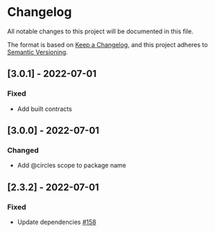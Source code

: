 # Changelog
All notable changes to this project will be documented in this file.

The format is based on [Keep a Changelog](https://keepachangelog.com/en/1.0.0/),
and this project adheres to [Semantic Versioning](https://semver.org/spec/v2.0.0.html).

## [3.0.1] - 2022-07-01

### Fixed

- Add built contracts

## [3.0.0] - 2022-07-01

### Changed

- Add @circles scope to package name

## [2.3.2] - 2022-07-01

### Fixed

- Update dependencies [#158](https://github.com/CirclesUBI/circles-contracts/pull/158)